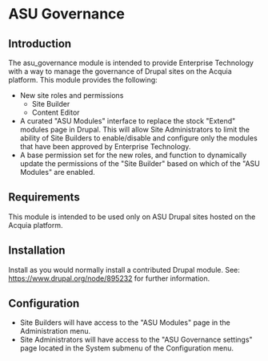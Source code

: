 # ASU Governance

## Introduction
The asu_governance module is intended to provide Enterprise Technology with a way to manage the governance of Drupal sites on the Acquia platform.
This module provides the following:

- New site roles and permissions
  - Site Builder
  - Content Editor
- A curated "ASU Modules" interface to replace the stock "Extend" modules page in Drupal. This will allow Site Administrators to limit the ability of Site Builders to enable/disable and configure only the modules that have been approved by Enterprise Technology.
- A base permission set for the new roles, and function to dynamically update the permissions of the "Site Builder" based on which of the "ASU Modules" are enabled.

## Requirements
This module is intended to be used only on ASU Drupal sites hosted on the Acquia platform.

## Installation
Install as you would normally install a contributed Drupal module.
See: https://www.drupal.org/node/895232 for further information.

## Configuration
- Site Builders will have access to the "ASU Modules" page in the Administration menu.
- Site Administrators will have access to the "ASU Governance settings" page located in the System submenu of the Configuration menu.
